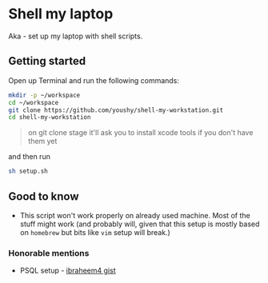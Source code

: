 # Shell my laptop

Aka - set up my laptop with shell scripts.

## Getting started

Open up Terminal and run the following commands:

```bash
mkdir -p ~/workspace
cd ~/workspace
git clone https://github.com/youshy/shell-my-workstation.git
cd shell-my-workstation
```

> on git clone stage it'll ask you to install xcode tools if you don't have them yet

and then run

```bash
sh setup.sh
```

## Good to know

* This script won't work properly on already used machine. Most of the stuff might work (and probably will, given that this setup is mostly based on `homebrew` but bits like `vim` setup will break.)

### Honorable mentions

* PSQL setup - [ibraheem4 gist](https://gist.github.com/ibraheem4/ce5ccd3e4d7a65589ce84f2a3b7c23a3)

